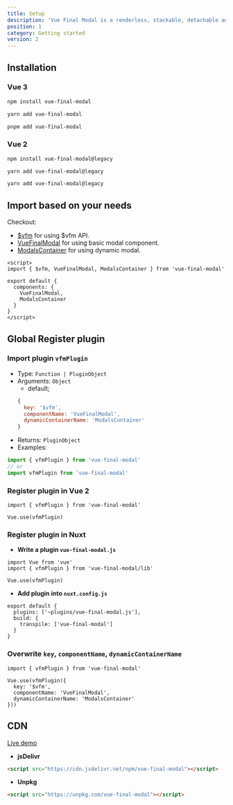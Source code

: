 ```yaml
---
title: Setup
description: 'Vue Final Modal is a renderless, stackable, detachable and lightweight modal component.'
position: 1
category: Getting started
version: 2
---
```


## Installation

### **Vue 3**

<code-group>
  <code-block label="npm" active>

```bash
npm install vue-final-modal
```

  </code-block>
  <code-block label="yarn">

```bash
yarn add vue-final-modal
```

  </code-block>
  <code-block label="pnpm">

```bash
pnpm add vue-final-modal
```

  </code-block>
</code-group>

### **Vue 2**

<code-group>
  <code-block label="npm" active>

```bash
npm install vue-final-modal@legacy
```

  </code-block>
  <code-block label="yarn">

```bash
yarn add vue-final-modal@legacy
```

  </code-block>
  <code-block label="pnpm">

```bash
yarn add vue-final-modal@legacy
```

  </code-block>
</code-group>

## Import based on your needs

Checkout:
- [$vfm](/api) for using $vfm API.
- [VueFinalModal](/examples/recommend) for using basic modal component.
- [ModalsContainer](/dynamic-modal) for using dynamic modal.

```vue
<script>
import { $vfm, VueFinalModal, ModalsContainer } from 'vue-final-modal'

export default {
  components: {
    VueFinalModal,
    ModalsContainer
  }
}
</script>
```

## Global Register plugin

### Import plugin `vfmPlugin`

- Type: `Function | PluginObject`
- Arguments: `Object`
  - default;
  ```js
  {
    key: '$vfm',
    componentName: 'VueFinalModal',
    dynamicContainerName: 'ModalsContainer'
  }
  ```
- Returns: `PluginObject`
- Examples:

```js
import { vfmPlugin } from 'vue-final-modal'
// or
import vfmPlugin from 'vue-final-modal'
```

### Register plugin in Vue 2

```js[main.js]
import { vfmPlugin } from 'vue-final-modal'

Vue.use(vfmPlugin)
```

### Register plugin in Nuxt

- **Write a plugin `vue-final-modal.js`**

```js[plugins/vue-final-modal.js]
import Vue from 'vue'
import { vfmPlugin } from 'vue-final-modal/lib'

Vue.use(vfmPlugin)
```

- **Add plugin into `nuxt.config.js`**

```js[nuxt.config.js]
export default {
  plugins: ['~plugins/vue-final-modal.js'],
  build: {
    transpile: ['vue-final-modal']
  }
}
```

### Overwrite `key`, `componentName`, `dynamicContainerName`

```js[main.js]
import { vfmPlugin } from 'vue-final-modal'

Vue.use(vfmPlugin({
  key: '$vfm',
  componentName: 'VueFinalModal',
  dynamicContainerName: 'ModalsContainer'
}))
```

## CDN

<alert>[Live demo](https://codepen.io/hunterliu1003/pen/ZEWoYeE)</alert>

- **jsDelivr**

```html
<script src="https://cdn.jsdelivr.net/npm/vue-final-modal"></script>
```

- **Unpkg**

```html
<script src="https://unpkg.com/vue-final-modal"></script>
```
